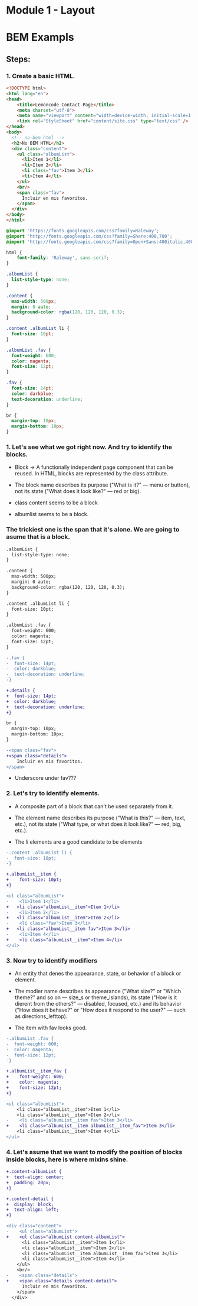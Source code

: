 # Module 1 - Layout

# BEM Exampls 

## Steps:

### 1. Create a basic HTML. 

```html
<!DOCTYPE html>
<html lang="en">
<head>
    <title>Lemoncode Contact Page</title>
    <meta charset="utf-8">
    <meta name="viewport" content="width=device-width, initial-scale=1.0"/>
    <link rel="StyleSheet" href="content/site.css" type="text/css" />
</head>
<body>
  <!-- no-bem html -->
  <h2>No BEM HTML</h2>
  <div class="content">
    <ul class="albumList">
      <li>Item 1</li>
      <li>Item 2</li>
      <li class="fav">Item 3</li>
      <li>Item 4</li>
    </ul>
    <br/>
    <span class="fav">
      Incluir en mis favoritos.
    </span>
  </div>
</body>
</html>
```

```css
@import 'https://fonts.googleapis.com/css?family=Raleway';
@import 'http://fonts.googleapis.com/css?family=Share:400,700';
@import 'http://fonts.googleapis.com/css?family=Open+Sans:400italic,400,700s';

html {
    font-family: 'Raleway', sans-serif;
}

.albumList {
  list-style-type: none;
}

.content {
  max-width: 500px;
  margin: 0 auto;
  background-color: rgba(120, 120, 120, 0.3);
}

.content .albumList li {
  font-size: 10pt;
}

.albumList .fav {
  font-weight: 600;
  color: magenta;
  font-size: 12pt;
}

.fav {
  font-size: 14pt;
  color: darkblue;
  text-decoration: underline;
}

br {
  margin-top: 10px;
  margin-bottom: 10px;
}
```

### 1. Let's see what we got right now. And try to identify the blocks.

* Block -> A functionally independent page component that can be reused. In HTML, blocks are represented by the class attribute.

* The block name describes its purpose ("What is it?" — menu or button), not its state ("What does it look like?" — red or big).

* class content seems to be a block
* albumlist seems to be a block.

### The trickiest one is the span that it's alone. We are going to asume that is a block.

```diff css
.albumList {
  list-style-type: none;
}

.content {
  max-width: 500px;
  margin: 0 auto;
  background-color: rgba(120, 120, 120, 0.3);
}

.content .albumList li {
  font-size: 10pt;
}

.albumList .fav {
  font-weight: 600;
  color: magenta;
  font-size: 12pt;
}

-.fav {
-  font-size: 14pt;
-  color: darkblue;
-  text-decoration: underline;
-}

+.details {
+  font-size: 14pt;
+  color: darkblue;
+  text-decoration: underline;
+}

br {
  margin-top: 10px;
  margin-bottom: 10px;
}
```

```diff html
-<span class="fav">
+<span class="details">
    Incluir en mis favoritos.
</span>
```

* Underscore under fav???

### 2. Let's try to identify elements.

* A composite part of a block that can't be used separately from it.
* The element name describes its purpose ("What is this?" — item, text, etc.), not its state ("What type, or what does it look like?" — red, big, etc.).

* The li elements are a good candidate to be elements

```diff css
-.content .albumList li {
-  font-size: 10pt;
-}

+.albumList__item {
+    font-size: 10pt;
+}
```

```diff html
<ul class="albumList">
-    <li>Item 1</li>
+   <li class="albumList__item">Item 1</li>
-    <li>Item 2</li>
+   <li class="albumList__item">Item 2</li>
-    <li class="fav">Item 3</li>
+   <li class="albumList__item fav">Item 3</li>
-    <li>Item 4</li>
+    <li class="albumList__item">Item 4</li>
</ul>
```

### 3. Now try to identify modifiers

* An entity that denes the appearance, state, or behavior of a block or element.
* The modier name describes its appearance ("What size?" or "Which theme?" and so on — size_s or theme_islands), its state ("How is it dierent from the others?" — disabled, focused, etc.) and its behavior ("How does it behave?" or "How does it respond to the user?" — such as directions_left­top).

* The item with fav looks good.

```diff css
-.albumList .fav {
-  font-weight: 600;
-  color: magenta;
-  font-size: 12pt;
-}

+.albumList__item_fav {
+    font-weight: 600;
+    color: magenta;
+    font-size: 12pt;
+}
```

```diff html
<ul class="albumList">
    <li class="albumList__item">Item 1</li>
    <li class="albumList__item">Item 2</li>
-    <li class="albumList__item fav">Item 3</li>
+    <li class="albumList__item albumList__item_fav">Item 3</li>
    <li class="albumList__item">Item 4</li>
</ul>
```

### 4. Let's asume that we want to modify the position of blocks inside blocks, here is where mixins shine.

```diff css
+.content-albumList {
+  text-align: center;
+  padding: 20px;
+}

+.content-detail {
+  display: block;
+  text-align: left;
+}
```

```diff html
<div class="content">
-    <ul class="albumList">
+    <ul class="albumList content-albumList">
      <li class="albumList__item">Item 1</li>
      <li class="albumList__item">Item 2</li>
      <li class="albumList__item albumList__item_fav">Item 3</li>
      <li class="albumList__item">Item 4</li>
    </ul>
    <br/>
-    <span class="details">
+    <span class="details content-detail">
      Incluir en mis favoritos.
    </span>
  </div>
```

